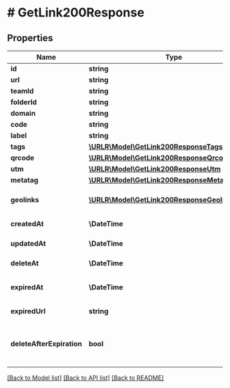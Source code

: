 # # GetLink200Response

## Properties

Name | Type | Description | Notes
------------ | ------------- | ------------- | -------------
**id** | **string** | Link API ID | [optional]
**url** | **string** | Original URL | [optional]
**teamId** | **string** | Team API ID | [optional]
**folderId** | **string** | Folder API ID | [optional]
**domain** | **string** | Domain | [optional]
**code** | **string** | Short code | [optional]
**label** | **string** | Label | [optional]
**tags** | [**\URLR\Model\GetLink200ResponseTagsInner[]**](GetLink200ResponseTagsInner.md) | Tags | [optional]
**qrcode** | [**\URLR\Model\GetLink200ResponseQrcode**](GetLink200ResponseQrcode.md) |  | [optional]
**utm** | [**\URLR\Model\GetLink200ResponseUtm**](GetLink200ResponseUtm.md) |  | [optional]
**metatag** | [**\URLR\Model\GetLink200ResponseMetatag**](GetLink200ResponseMetatag.md) |  | [optional]
**geolinks** | [**\URLR\Model\GetLink200ResponseGeolinksInner[]**](GetLink200ResponseGeolinksInner.md) | Geographical targeting links | [optional]
**createdAt** | **\DateTime** | Creation date | [optional]
**updatedAt** | **\DateTime** | Modification date | [optional]
**deleteAt** | **\DateTime** | Scheduled deletion date | [optional]
**expiredAt** | **\DateTime** | Scheduled expiration date | [optional]
**expiredUrl** | **string** | Expiration URL | [optional]
**deleteAfterExpiration** | **bool** | Whether or not to remove the link after the expiry date | [optional] [default to false]

[[Back to Model list]](../../README.md#models) [[Back to API list]](../../README.md#endpoints) [[Back to README]](../../README.md)

